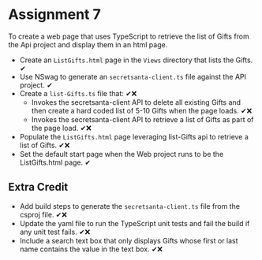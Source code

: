 # Assignment **7**

To create a web page that uses TypeScript to retrieve the list of Gifts from the Api project and display them in an html page.

- Create an `ListGifts.html` page in the `Views` directory that lists the Gifts. ✔
- Use NSwag to generate an `secretsanta-client.ts` file against the API project. ✔
- Create a `list-Gifts.ts` file that: ✔❌
  - Invokes the secretsanta-client API to delete all existing Gifts and then create a hard coded list of 5-10 Gifts when the page loads. ✔❌
  - Invokes the secretsanta-client API to retrieve a list of Gifts as part of the page load. ✔❌
- Populate the `ListGifts.html` page leveraging list-Gifts api to retrieve a list of Gifts. ✔❌
- Set the default start page when the Web project runs to be the ListGifts.html page. ✔

## Extra Credit

- Add build steps to generate the `secretsanta-client.ts` file from the csproj file. ✔❌
- Update the yaml file to run the TypeScript unit tests and fail the build if any unit test fails. ✔❌
- Include a search text box that only displays Gifts whose first or last name contains the value in the text box. ✔❌
